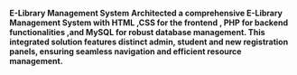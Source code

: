 
**E-Library Management System**
**Architected a comprehensive E-Library Management System with HTML ,CSS for the frontend , PHP for backend functionalities ,and MySQL for robust database management. This integrated solution features distinct admin, student and new registration panels, ensuring seamless navigation and efficient resource management.**
